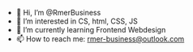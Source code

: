 - 👋 Hi, I’m @RmerBusiness
- 👀 I’m interested in CS, html, CSS, JS
- 🌱 I’m currently learning Frontend Webdesign
- 📫 How to reach me: rmer-business@outlook.com

<!---
RmerBusiness/RmerBusiness is a ✨ special ✨ repository because its `README.md` (this file) appears on your GitHub profile.
You can click the Preview link to take a look at your changes.
--->
